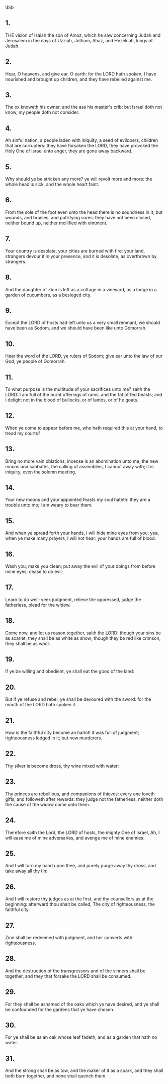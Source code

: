\b\b
## 1.
THE vision of Isaiah the son of Amoz, which he saw concerning Judah and Jerusalem in the days of Uzziah, Jotham, Ahaz, and Hezekiah, kings of Judah.
## 2.
Hear, O heavens, and give ear, O earth: for the LORD hath spoken, I have nourished and brought up children, and they have rebelled against me.
## 3.
The ox knoweth his owner, and the ass his master's crib: but Israel doth not know, my people doth not consider.
## 4.
Ah sinful nation, a people laden with iniquity, a seed of evildoers, children that are corrupters: they have forsaken the LORD, they have provoked the Holy One of Israel unto anger, they are gone away backward.
## 5.
Why should ye be stricken any more?  ye will revolt more and more: the whole head is sick, and the whole heart faint.
## 6.
From the sole of the foot even unto the head there is no soundness in it; but wounds, and bruises, and putrifying sores: they have not been closed, neither bound up, neither mollified with ointment.
## 7.
Your country is desolate, your cities are burned with fire: your land, strangers devour it in your presence, and it is desolate, as overthrown by strangers.
## 8.
And the daughter of Zion is left as a cottage in a vineyard, as a lodge in a garden of cucumbers, as a besieged city.
## 9.
Except the LORD of hosts had left unto us a very small remnant, we should have been as Sodom, and we should have been like unto Gomorrah.
## 10.
Hear the word of the LORD, ye rulers of Sodom; give ear unto the law of our God, ye people of Gomorrah.
## 11.
To what purpose is the multitude of your sacrifices unto me?  saith the LORD: I am full of the burnt offerings of rams, and the fat of fed beasts; and I delight not in the blood of bullocks, or of lambs, or of he goats.
## 12.
When ye come to appear before me, who hath required this at your hand, to tread my courts?
## 13.
Bring no more vain oblations; incense is an abomination unto me; the new moons and sabbaths, the calling of assemblies, I cannot away with; it is iniquity, even the solemn meeting.
## 14.
Your new moons and your appointed feasts my soul hateth: they are a trouble unto me; I am weary to bear them.
## 15.
And when ye spread forth your hands, I will hide mine eyes from you: yea, when ye make many prayers, I will not hear: your hands are full of blood.
## 16.
Wash you, make you clean; put away the evil of your doings from before mine eyes; cease to do evil;
## 17.
Learn to do well; seek judgment, relieve the oppressed, judge the fatherless, plead for the widow.
## 18.
Come now, and let us reason together, saith the LORD: though your sins be as scarlet, they shall be as white as snow; though they be red like crimson, they shall be as wool.
## 19.
If ye be willing and obedient, ye shall eat the good of the land:
## 20.
But if ye refuse and rebel, ye shall be devoured with the sword: for the mouth of the LORD hath spoken it.
## 21.
How is the faithful city become an harlot!  it was full of judgment; righteousness lodged in it; but now murderers.
## 22.
Thy silver is become dross, thy wine mixed with water:
## 23.
Thy princes are rebellious, and companions of thieves: every one loveth gifts, and followeth after rewards: they judge not the fatherless, neither doth the cause of the widow come unto them.
## 24.
Therefore saith the Lord, the LORD of hosts, the mighty One of Israel, Ah, I will ease me of mine adversaries, and avenge me of mine enemies:
## 25.
And I will turn my hand upon thee, and purely purge away thy dross, and take away all thy tin:
## 26.
And I will restore thy judges as at the first, and thy counsellors as at the beginning: afterward thou shalt be called, The city of righteousness, the faithful city.
## 27.
Zion shall be redeemed with judgment, and her converts with righteousness.
## 28.
And the destruction of the transgressors and of the sinners shall be together, and they that forsake the LORD shall be consumed.
## 29.
For they shall be ashamed of the oaks which ye have desired, and ye shall be confounded for the gardens that ye have chosen.
## 30.
For ye shall be as an oak whose leaf fadeth, and as a garden that hath no water.
## 31.
And the strong shall be as tow, and the maker of it as a spark, and they shall both burn together, and none shall quench them.
